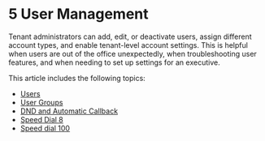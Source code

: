 # 5 User Management

Tenant administrators can add, edit, or deactivate users, assign different account types, and enable tenant-level account settings. This is helpful when users are out of the office unexpectedly,  when troubleshooting user features, and when needing to set up settings for an executive.

This article includes the following topics:

* [Users](users.md)
* [User Groups](user-groups.md)
* [DND and Automatic Callback](dnd-and-automatic-callback.md)
* [Speed Dial 8](speed-dial-8.md)
* [Speed dial 100](speed-dial-100.md)

